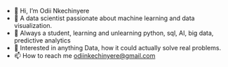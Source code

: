 - 👋 Hi, I’m Odii Nkechinyere
- 👀 A data scientist passionate about machine learning and data visualization.
- 🌱 Always a student, learning and unlearning python, sql, AI, big data, predictive analytics
- 💞️ Interested in anything Data, how it could actually solve real problems.
- 📫 How to reach me odiinkechinyere@gmail.com

<!---
Nkybahibey/Nkybahibey is a ✨ special ✨ repository because its `README.md` (this file) appears on your GitHub profile.
You can click the Preview link to take a look at your changes.
--->
